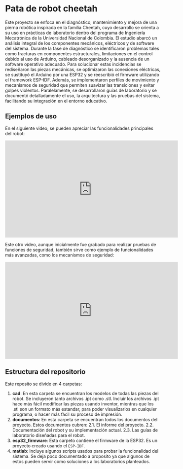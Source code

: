 # Pata de robot cheetah

 Este proyecto se enfoca en el diagnóstico, mantenimiento y mejora de una pierna robótica inspirada en la familia Cheetah, cuyo desarrollo se orienta a su uso en prácticas de laboratorio dentro del programa de Ingeniería Mecatrónica de la Universidad Nacional de Colombia. El estudio abarcó un análisis integral de los componentes mecánicos, eléctricos y de software del sistema. Durante la fase de diagnóstico se identificaron problemas tales como fracturas en componentes estructurales, limitaciones en el control debido al uso de Arduino, cableado desorganizado y la ausencia de un software operativo adecuado. Para solucionar estas incidencias se rediseñaron las piezas mecánicas, se optimizaron las conexiones eléctricas, se sustituyó el Arduino por una ESP32 y se reescribió el firmware utilizando el framework ESP-IDF. Además, se implementaron perfiles de movimiento y mecanismos de seguridad que permiten suavizar las transiciones y evitar golpes violentos. Paralelamente, se desarrollaron guías de laboratorio y se documentó detalladamente el uso, la arquitectura y las pruebas del sistema, facilitando su integración en el entorno educativo.

## Ejemplos de uso

En el siguiente video, se pueden apreciar las funcionalidades principales del robot:

<iframe width="560" height="315" src="https://www.youtube.com/embed/v7Muz0Q2M44?si=cd-0rgIbi14Tqvrp" title="YouTube video player" frameborder="0" allow="accelerometer; autoplay; clipboard-write; encrypted-media; gyroscope; picture-in-picture; web-share" referrerpolicy="strict-origin-when-cross-origin" allowfullscreen></iframe>

Este otro video, aunque inicialmente fue grabado para realizar pruebas de funciones de seguridad, también sirve como ejemplo de funcionalidades más avanzadas, como los mecanismos de seguridad:

<iframe width="560" height="315" src="https://www.youtube.com/embed/EpyHmMzFmkk?si=c0lM2PfDSGEZIcur" title="YouTube video player" frameborder="0" allow="accelerometer; autoplay; clipboard-write; encrypted-media; gyroscope; picture-in-picture; web-share" referrerpolicy="strict-origin-when-cross-origin" allowfullscreen></iframe>

## Estructura del repositorio

Este reposito se divide en 4 carpetas:

1. **cad**: En esta carpeta se encuentran los modelos de todas las piezas del robot. Se incluyeron tanto archivos .ipt como .stl. Incluir los archivos .ipt hace más fácil modificar las piezas usando inventor, mientras que los .stl son un formato más estandar, para poder visualizarlos en cualquier programa, o hacer más fácil su proceso de impresión.
2. **documentos**: En esta carpeta se encuentran todos los documentos del proyecto. Estos documentos cubren:
    2.1. El informe del proyecto.
    2.2. Documentación del robot y su implementación actual.
    2.3. Las guías de laboratorio diseñadas para el robot.
3. **esp32_firmware**: Esta carpeto contiene el firmware de la ESP32. Es un proyecto creado usando el `ESP-IDF`.
4. **matlab**: Incluye algunos scripts usados para probar la funcionalidad del sistema. Se deja poco documentado a proposito ya que algunos de estos pueden servir como soluciones a los laboratorios planteados.
